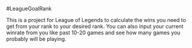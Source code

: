 #LeagueGoalRank

This is a project for League of Legends to calculate the wins you need to get from your rank to your desired rank.
You can also input your current winrate from you like past 10-20 games and see how many games you probably will be playing.